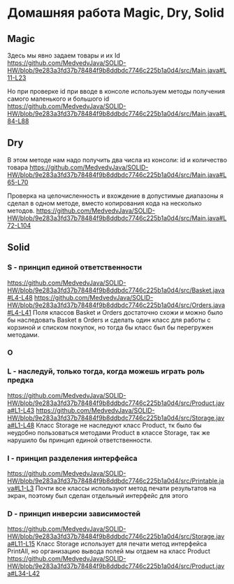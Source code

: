 # Домашняя работа Magic, Dry, Solid

## Magic
Здесь мы явно задаем товары и их Id
https://github.com/MedvedvJava/SOLID-HW/blob/9e283a3fd37b78484f9b8ddbdc7746c225b1a0d4/src/Main.java#L11-L23

Но при проверке id при вводе в консоле используем методы получения самого маленького и большого id
https://github.com/MedvedvJava/SOLID-HW/blob/9e283a3fd37b78484f9b8ddbdc7746c225b1a0d4/src/Main.java#L84-L88
<br>
## Dry
В этом методе нам надо получить два числа из консоли: id и количество товара
https://github.com/MedvedvJava/SOLID-HW/blob/9e283a3fd37b78484f9b8ddbdc7746c225b1a0d4/src/Main.java#L65-L70

Проверка на целочисленность и вхождение в допустимые диапазоны я сделал в одном методе, вместо копирования кода на несколько методов.
https://github.com/MedvedvJava/SOLID-HW/blob/9e283a3fd37b78484f9b8ddbdc7746c225b1a0d4/src/Main.java#L72-L104
<br>
## Solid
### S - принцип единой ответственности
https://github.com/MedvedvJava/SOLID-HW/blob/9e283a3fd37b78484f9b8ddbdc7746c225b1a0d4/src/Basket.java#L4-L48
https://github.com/MedvedvJava/SOLID-HW/blob/9e283a3fd37b78484f9b8ddbdc7746c225b1a0d4/src/Orders.java#L4-L41
Поля классов Basket и Orders достаточно схожи и можно было бы наследовать Basket в Orders и сделать один класс для работы с корзиной и списком покупок, но тогда бы класс был бы перегружен методами.
<br>
### O
### L - наследуй, только тогда, когда можешь играть роль предка

https://github.com/MedvedvJava/SOLID-HW/blob/9e283a3fd37b78484f9b8ddbdc7746c225b1a0d4/src/Product.java#L1-L43
https://github.com/MedvedvJava/SOLID-HW/blob/9e283a3fd37b78484f9b8ddbdc7746c225b1a0d4/src/Storage.java#L1-L48
Класс Storage не наследуют класс Product, тк было бы неудобно пользоваться методами Product в классе Storage, так же нарушило бы принцип единой ответственности.
<br>
### I - принцип разделения интерфейса
https://github.com/MedvedvJava/SOLID-HW/blob/9e283a3fd37b78484f9b8ddbdc7746c225b1a0d4/src/Printable.java#L1-L3
Почти все классы используют метод печати результатов на экран, поэтому был сделан отдельный интерфейс для этого
<br>
### D - принцип инверсии зависимостей
https://github.com/MedvedvJava/SOLID-HW/blob/9e283a3fd37b78484f9b8ddbdc7746c225b1a0d4/src/Storage.java#L11-L15
Класс Storage использует для печати метод интерфейса PrintAll, но организацию вывода полей мы отдаем на класс Product
https://github.com/MedvedvJava/SOLID-HW/blob/9e283a3fd37b78484f9b8ddbdc7746c225b1a0d4/src/Product.java#L34-L42
